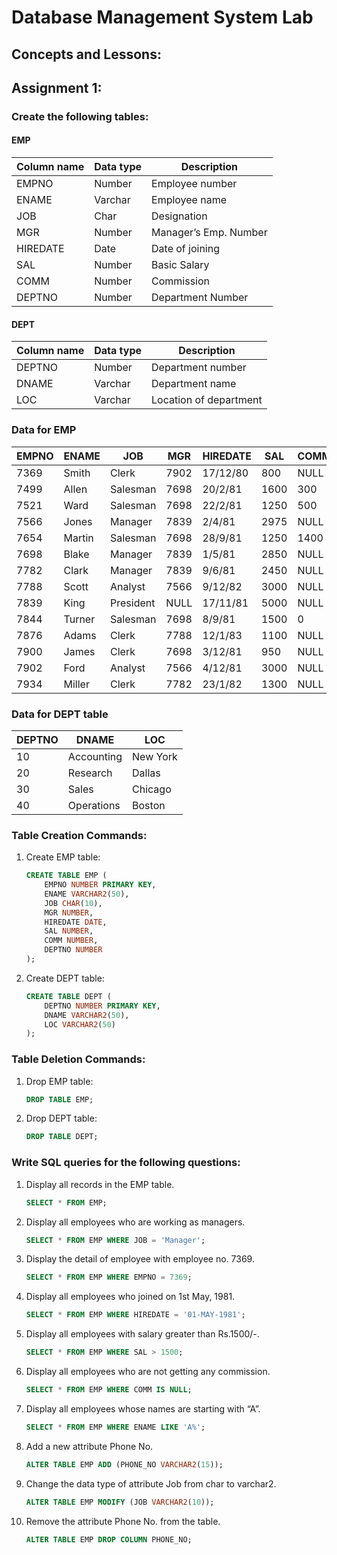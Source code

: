 # Database Management System Lab

## Concepts and Lessons:



## Assignment 1:

### Create the following tables:

#### EMP
| Column name | Data type | Description              |
|-------------|------------|--------------------------|
| EMPNO       | Number     | Employee number          |
| ENAME       | Varchar    | Employee name            |
| JOB         | Char       | Designation              |
| MGR         | Number     | Manager’s Emp. Number    |
| HIREDATE    | Date       | Date of joining          |
| SAL         | Number     | Basic Salary             |
| COMM        | Number     | Commission               |
| DEPTNO      | Number     | Department Number        |

#### DEPT
| Column name | Data type | Description              |
|-------------|------------|--------------------------|
| DEPTNO      | Number     | Department number        |
| DNAME       | Varchar    | Department name          |
| LOC         | Varchar    | Location of department   |

### Data for EMP
| EMPNO | ENAME  | JOB      | MGR  | HIREDATE  | SAL  | COMM | DEPTNO |
|-------|--------|----------|------|-----------|------|------|--------|
| 7369  | Smith  | Clerk    | 7902 | 17/12/80  | 800  | NULL | 20     |
| 7499  | Allen  | Salesman | 7698 | 20/2/81   | 1600 | 300  | 30     |
| 7521  | Ward   | Salesman | 7698 | 22/2/81   | 1250 | 500  | 30     |
| 7566  | Jones  | Manager  | 7839 | 2/4/81    | 2975 | NULL | 20     |
| 7654  | Martin | Salesman | 7698 | 28/9/81   | 1250 | 1400 | 30     |
| 7698  | Blake  | Manager  | 7839 | 1/5/81    | 2850 | NULL | 30     |
| 7782  | Clark  | Manager  | 7839 | 9/6/81    | 2450 | NULL | 10     |
| 7788  | Scott  | Analyst  | 7566 | 9/12/82   | 3000 | NULL | 20     |
| 7839  | King   | President| NULL | 17/11/81  | 5000 | NULL | 10     |
| 7844  | Turner | Salesman | 7698 | 8/9/81    | 1500 | 0    | 30     |
| 7876  | Adams  | Clerk    | 7788 | 12/1/83   | 1100 | NULL | 20     |
| 7900  | James  | Clerk    | 7698 | 3/12/81   | 950  | NULL | 30     |
| 7902  | Ford   | Analyst  | 7566 | 4/12/81   | 3000 | NULL | 20     |
| 7934  | Miller | Clerk    | 7782 | 23/1/82   | 1300 | NULL | 10     |

### Data for DEPT table
| DEPTNO | DNAME       | LOC      |
|--------|-------------|----------|
| 10     | Accounting  | New York |
| 20     | Research    | Dallas   |
| 30     | Sales       | Chicago  |
| 40     | Operations  | Boston   |

### Table Creation Commands:

1. Create EMP table:
    ```sql
    CREATE TABLE EMP (
        EMPNO NUMBER PRIMARY KEY,
        ENAME VARCHAR2(50),
        JOB CHAR(10),
        MGR NUMBER,
        HIREDATE DATE,
        SAL NUMBER,
        COMM NUMBER,
        DEPTNO NUMBER
    );
    ```

2. Create DEPT table:
    ```sql
    CREATE TABLE DEPT (
        DEPTNO NUMBER PRIMARY KEY,
        DNAME VARCHAR2(50),
        LOC VARCHAR2(50)
    );
    ```

### Table Deletion Commands:

1. Drop EMP table:
    ```sql
    DROP TABLE EMP;
    ```

2. Drop DEPT table:
    ```sql
    DROP TABLE DEPT;
    ```

### Write SQL queries for the following questions:

1. Display all records in the EMP table.
    ```sql
    SELECT * FROM EMP;
    ```

2. Display all employees who are working as managers.
    ```sql
    SELECT * FROM EMP WHERE JOB = 'Manager';
    ```

3. Display the detail of employee with employee no. 7369.
    ```sql
    SELECT * FROM EMP WHERE EMPNO = 7369;
    ```

4. Display all employees who joined on 1st May, 1981.
    ```sql
    SELECT * FROM EMP WHERE HIREDATE = '01-MAY-1981';
    ```

5. Display all employees with salary greater than Rs.1500/-.
    ```sql
    SELECT * FROM EMP WHERE SAL > 1500;
    ```

6. Display all employees who are not getting any commission.
    ```sql
    SELECT * FROM EMP WHERE COMM IS NULL;
    ```

7. Display all employees whose names are starting with “A”.
    ```sql
    SELECT * FROM EMP WHERE ENAME LIKE 'A%';
    ```

8. Add a new attribute Phone No.
    ```sql
    ALTER TABLE EMP ADD (PHONE_NO VARCHAR2(15));
    ```

9. Change the data type of attribute Job from char to varchar2.
    ```sql
    ALTER TABLE EMP MODIFY (JOB VARCHAR2(10));
    ```

10. Remove the attribute Phone No. from the table.
    ```sql
    ALTER TABLE EMP DROP COLUMN PHONE_NO;
    ```